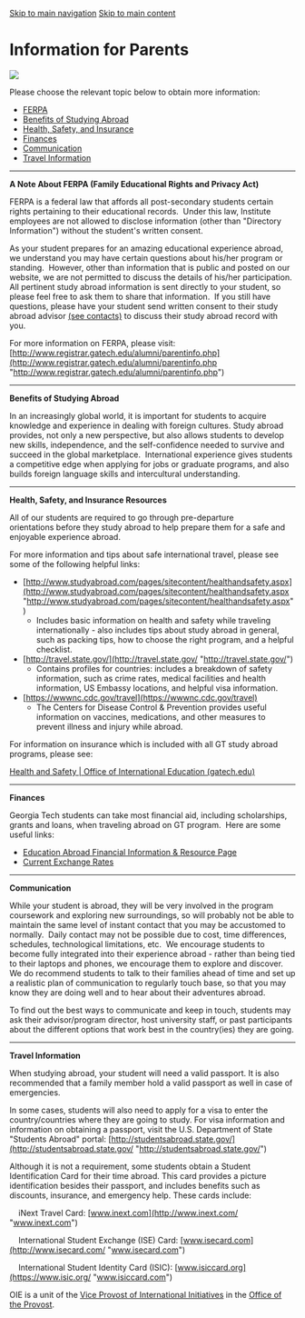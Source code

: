[Skip to main navigation](https://ea.oie.gatech.edu/information-parents#main-navigation) [Skip to main content](https://ea.oie.gatech.edu/information-parents#main-content)

# Information for Parents

![](https://ea.oie.gatech.edu/sites/default/files/inline-images/17_Delcroix%2C%20Caroline_Ramblin_Xi%27an%2C%20China.jpg)

Please choose the relevant topic below to obtain more information:

- [FERPA](https://ea.oie.gatech.edu/information-parents#Ferpa)
- [Benefits of Studying Abroad](https://ea.oie.gatech.edu/information-parents#Benefits)
- [Health, Safety, and Insurance](https://ea.oie.gatech.edu/information-parents#Health,%20Safety)
- [Finances](https://ea.oie.gatech.edu/information-parents#Finances)
- [Communication](https://ea.oie.gatech.edu/information-parents#Communication)
- [Travel Information](https://ea.oie.gatech.edu/information-parents#Travel%20Information)

* * *

**A Note About FERPA (Family Educational Rights and Privacy Act)**

FERPA is a federal law that affords all post-secondary students certain rights pertaining to their educational records.  Under this law, Institute employees are not allowed to disclose information (other than "Directory Information") without the student's written consent.

As your student prepares for an amazing educational experience abroad, we understand you may have certain questions about his/her program or standing.  However, other than information that is public and posted on our website, we are not permitted to discuss the details of his/her participation.  All pertinent study abroad information is sent directly to your student, so please feel free to ask them to share that information.  If you still have questions, please have your student send written consent to their study abroad advisor [(see contacts)](https://oie.gatech.edu/staff#ea) to discuss their study abroad record with you.

For more information on FERPA, please visit:  [http://www.registrar.gatech.edu/alumni/parentinfo.php](http://www.registrar.gatech.edu/alumni/parentinfo.php "http://www.registrar.gatech.edu/alumni/parentinfo.php")

* * *

**Benefits of Studying Abroad**

In an increasingly global world, it is important for students to acquire knowledge and experience in dealing with foreign cultures. Study abroad provides, not only a new perspective, but also allows students to develop new skills, independence, and the self-confidence needed to survive and succeed in the global marketplace.  International experience gives students a competitive edge when applying for jobs or graduate programs, and also builds foreign language skills and intercultural understanding.

* * *

**Health, Safety, and Insurance Resources**

All of our students are required to go through pre-departure orientations before they study abroad to help prepare them for a safe and enjoyable experience abroad.

For more information and tips about safe international travel, please see some of the following helpful links:

- [http://www.studyabroad.com/pages/sitecontent/healthandsafety.aspx](http://www.studyabroad.com/pages/sitecontent/healthandsafety.aspx "http://www.studyabroad.com/pages/sitecontent/healthandsafety.aspx")
  - Includes basic information on health and safety while traveling internationally - also includes tips about study abroad in general, such as packing tips, how to choose the right program, and a helpful checklist.
- [http://travel.state.gov/](http://travel.state.gov/ "http://travel.state.gov/")
  - Contains profiles for countries: includes a breakdown of safety information, such as crime rates, medical facilities and health information, US Embassy locations, and helpful visa information.
- [https://wwwnc.cdc.gov/travel](https://wwwnc.cdc.gov/travel)
  - The Centers for Disease Control & Prevention provides useful information on vaccines, medications, and other measures to prevent illness and injury while abroad.

For information on insurance which is included with all GT study abroad programs, please see:

[Health and Safety \| Office of International Education (gatech.edu)](https://ea.oie.gatech.edu/health-safety)

* * *

**Finances**

Georgia Tech students can take most financial aid, including scholarships, grants and loans, when traveling abroad on GT program.  Here are some useful links:

- [Education Abroad Financial Information & Resource Page](https://ea.oie.gatech.edu/financial-information-resources)
- [Current Exchange Rates](http://www.oanda.com/)


* * *

**Communication**

While your student is abroad, they will be very involved in the program coursework and exploring new surroundings, so will probably not be able to maintain the same level of instant contact that you may be accustomed to normally.  Daily contact may not be possible due to cost, time differences, schedules, technological limitations, etc.  We encourage students to become fully integrated into their experience abroad - rather than being tied to their laptops and phones, we encourage them to explore and discover.  We do recommend students to talk to their families ahead of time and set up a realistic plan of communication to regularly touch base, so that you may know they are doing well and to hear about their adventures abroad.

To find out the best ways to communicate and keep in touch, students may ask their advisor/program director, host university staff, or past participants about the different options that work best in the country(ies) they are going.

* * *

**Travel Information**

When studying abroad, your student will need a valid passport. It is also recommended that a family member hold a valid passport as well in case of emergencies.

In some cases, students will also need to apply for a visa to enter the country/countries where they are going to study. For visa information and information on obtaining a passport, visit the U.S. Department of State "Students Abroad" portal: [http://studentsabroad.state.gov/](http://studentsabroad.state.gov/ "http://studentsabroad.state.gov/")

Although it is not a requirement, some students obtain a Student Identification Card for their time abroad. This card provides a picture identification besides their passport, and includes benefits such as discounts, insurance, and emergency help. These cards include:

    iNext Travel Card: [www.inext.com](http://www.inext.com/ "www.inext.com")

    International Student Exchange (ISE) Card: [www.isecard.com](http://www.isecard.com/ "www.isecard.com")

    International Student Identity Card (ISIC): [www.isiccard.org](https://www.isic.org/ "www.isiccard.com")

OIE is a unit of the [Vice Provost of International Initiatives](https://global.gatech.edu/) in the [Office of the Provost](https://provost.gatech.edu/).